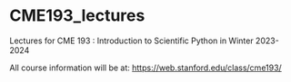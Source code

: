 # CME193_lectures
Lectures for CME 193 : Introduction to Scientific Python in Winter 2023-2024

All course information will be at: https://web.stanford.edu/class/cme193/

